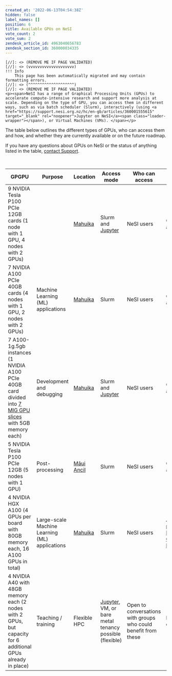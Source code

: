 ```yaml
---
created_at: '2022-06-13T04:54:38Z'
hidden: false
label_names: []
position: 6
title: Available GPUs on NeSI
vote_count: 2
vote_sum: 2
zendesk_article_id: 4963040656783
zendesk_section_id: 360000034335
---
```



    [//]: <> (REMOVE ME IF PAGE VALIDATED)
    [//]: <> (vvvvvvvvvvvvvvvvvvvv)
    !!! Info
        This page has been automatically migrated and may contain formatting errors.
    [//]: <> (^^^^^^^^^^^^^^^^^^^^)
    [//]: <> (REMOVE ME IF PAGE VALIDATED)
    <p><span>NeSI has a range of Graphical Processing Units (GPUs) to accelerate compute-intensive research and support more analysis at scale. Depending on the type of GPU, you can access them in different ways, such as via batch scheduler (Slurm), interactively (using <a href="https://support.nesi.org.nz/hc/en-gb/articles/360001555615" target="_blank" rel="noopener">Jupyter on NeSI</a><span class="loader-wrapper"></span>), or Virtual Machines (VMs). </span></p>
<p><span>The table below outlines the different types of GPUs, who can access them and how, and whether they are currently available or on the future roadmap.</span></p>
<p><span>If you have any questions about GPUs on NeSI or the status of anything listed in the table, <a href="https://support.nesi.org.nz/hc/en-gb/requests/new" target="_blank" rel="noopener">contact Support</a>.</span></p>
<p> </p>
<table>
<thead>
<tr>
<th>GPGPU</th>
<th>Purpose</th>
<th>Location</th>
<th>Access mode</th>
<th>Who can access</th>
<th>Status</th>
</tr>
</thead>
<tbody>
<tr>
<td>9 NVIDIA Tesla P100 PCIe 12GB cards (1 node with 1 GPU, 4 nodes with 2 GPUs)</td>
<td> </td>
<td><a href="https://support.nesi.org.nz/hc/en-gb/articles/360000163575" target="_blank" rel="noopener">Mahuika</a></td>
<td>Slurm and <a href="https://support.nesi.org.nz/hc/en-gb/articles/360001555615" target="_blank" rel="noopener">Jupyter</a>
</td>
<td>NeSI users</td>
<td>Currently available</td>
</tr>
<tr>
<td>7 NVIDIA A100 PCIe 40GB cards (4 nodes with 1 GPU, 2 nodes with 2 GPUs)</td>
<td>Machine Learning (ML) applications</td>
<td><a href="https://support.nesi.org.nz/hc/en-gb/articles/360000163575" target="_blank" rel="noopener">Mahuika</a></td>
<td>Slurm</td>
<td>NeSI users</td>
<td>Currently available</td>
</tr>
<tr>
<td>7 A100-1g.5gb instances (1 NVIDIA A100 PCIe 40GB card divided into <a href="https://www.nvidia.com/en-us/technologies/multi-instance-gpu/" target="_blank" rel="noopener">7 MIG GPU slices</a> with 5GB memory each)</td>
<td>Development and debugging</td>
<td><a href="https://support.nesi.org.nz/hc/en-gb/articles/360000163575" target="_blank" rel="noopener">Mahuika</a></td>
<td>Slurm and <a href="https://support.nesi.org.nz/hc/en-gb/articles/360001555615" target="_blank" rel="noopener">Jupyter</a>
</td>
<td>NeSI users</td>
<td>Currently available</td>
</tr>
<tr>
<td>5 NVIDIA Tesla P100 PCIe 12GB (5 nodes with 1 GPU)</td>
<td>Post-processing</td>
<td><a href="https://support.nesi.org.nz/hc/en-gb/articles/360000203776-M%C4%81ui-Ancillary-Nodes" target="_blank" rel="noopener">Māui Ancil</a></td>
<td>Slurm</td>
<td>NeSI users</td>
<td>Currently available</td>
</tr>
<tr>
<td>4 NVIDIA HGX A100 (4 GPUs per board with 80GB memory each, 16 A100 GPUs in total)</td>
<td>Large-scale Machine Learning (ML) applications</td>
<td><a href="https://support.nesi.org.nz/hc/en-gb/articles/360000163575" target="_blank" rel="noopener">Mahuika</a></td>
<td>Slurm</td>
<td>NeSI users</td>
<td>Available as part of the <a href="https://support.nesi.org.nz/knowledge/articles/6367209795471" target="_self">Milan Compute Nodes</a>
</td>
</tr>
<tr>
<td>4 NVIDIA A40 with 48GB memory each (2 nodes with 2 GPUs, but capacity for 6 additional GPUs already in place)</td>
<td>Teaching / training</td>
<td>Flexible HPC</td>
<td>
<a href="https://support.nesi.org.nz/hc/en-gb/articles/360001555615" target="_blank" rel="noopener">Jupyter</a>, VM, or bare metal tenancy possible (flexible)</td>
<td>Open to conversations with groups who could benefit from these</td>
<td>In development.</td>
</tr>
</tbody>
</table>